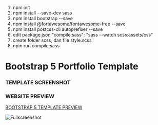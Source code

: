1. npm init
2. npm install --save-dev sass
3. npm install bootstrap --save
4. npm install @fortawesome/fontawesome-free --save
5. npm install postcss-cli autoprefixer --save
6. edit package.json "compile:sass": "sass --watch scss:assets/css"
7. create folder scss, dan file style.scss
8. npm run compile:sass

# Bootstrap 5 Portfolio Template

### TEMPLATE SCREENSHOT

### WEBSITE PREVIEW 

[BOOTSTRAP 5 TEMPLATE PREVIEW ](https://bootstrap-5-website.netlify.app/)

![Fullscreenshot](https://user-images.githubusercontent.com/11283502/116909562-0c139000-ac4d-11eb-8ae0-26b6d790981e.jpg) 